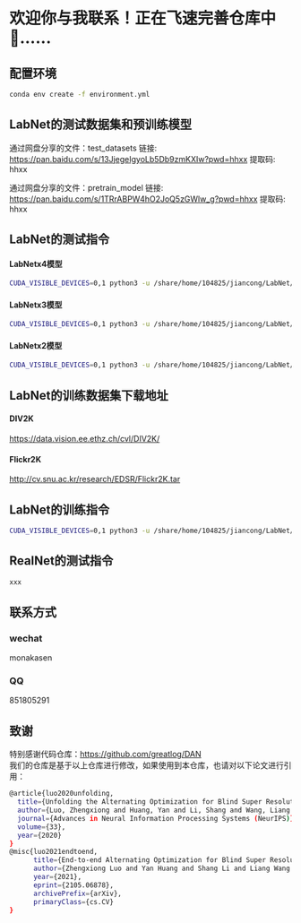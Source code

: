# 欢迎你与我联系！正在飞速完善仓库中🏃......

## **配置环境**
```bash
conda env create -f environment.yml
```

## **LabNet的测试数据集和预训练模型**  
通过网盘分享的文件：test_datasets
链接: https://pan.baidu.com/s/13JjegeIgyoLb5Db9zmKXIw?pwd=hhxx 提取码: hhxx

通过网盘分享的文件：pretrain_model
链接: https://pan.baidu.com/s/1TRrABPW4hO2JoQ5zGWlw_g?pwd=hhxx 提取码: hhxx


## **LabNet的测试指令**
#### LabNetx4模型
```bash
CUDA_VISIBLE_DEVICES=0,1 python3 -u /share/home/104825/jiancong/LabNet/codes/config/LabNet/test.py -opt=/share/home/104825/jiancong/LabNet/codes/config/LabNet/options/setting1/test/test_setting1_x4.yml
```

#### LabNetx3模型
```bash
CUDA_VISIBLE_DEVICES=0,1 python3 -u /share/home/104825/jiancong/LabNet/codes/config/LabNet/test.py -opt=/share/home/104825/jiancong/LabNet/codes/config/LabNet/options/setting1/test/test_setting1_x3.yml
```

#### LabNetx2模型
```bash
CUDA_VISIBLE_DEVICES=0,1 python3 -u /share/home/104825/jiancong/LabNet/codes/config/LabNet/test.py -opt=/share/home/104825/jiancong/LabNet/codes/config/LabNet/options/setting1/test/test_setting1_x2.yml
```

## **LabNet的训练数据集下载地址** 
#### **DIV2K**
https://data.vision.ee.ethz.ch/cvl/DIV2K/
#### **Flickr2K**
http://cv.snu.ac.kr/research/EDSR/Flickr2K.tar

## **LabNet的训练指令**
```bash
CUDA_VISIBLE_DEVICES=0,1 python3 -u /share/home/104825/jiancong/LabNet/codes/config/LabNet/train.py -opt=/share/home/104825/jiancong/LabNet/codes/config/LabNet/options/setting1/train/train_setting1_x4.yml
```

## **RealNet的测试指令**
```bash
xxx
```

## **联系方式**  
### **wechat**
monakasen

### **QQ**
851805291


## **致谢**
特别感谢代码仓库：https://github.com/greatlog/DAN  
我们的仓库是基于以上仓库进行修改，如果使用到本仓库，也请对以下论文进行引用：  
```bash
@article{luo2020unfolding,
  title={Unfolding the Alternating Optimization for Blind Super Resolution},
  author={Luo, Zhengxiong and Huang, Yan and Li, Shang and Wang, Liang and Tan, Tieniu},
  journal={Advances in Neural Information Processing Systems (NeurIPS)},
  volume={33},
  year={2020}
}
@misc{luo2021endtoend,
      title={End-to-end Alternating Optimization for Blind Super Resolution}, 
      author={Zhengxiong Luo and Yan Huang and Shang Li and Liang Wang and Tieniu Tan},
      year={2021},
      eprint={2105.06878},
      archivePrefix={arXiv},
      primaryClass={cs.CV}
}
```

